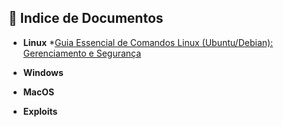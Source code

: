 ## 📂 Indice de Documentos


- **Linux**
*[Guia Essencial de Comandos Linux (Ubuntu/Debian): Gerenciamento e Segurança](./Comandos_linux.md)

- **Windows**

- **MacOS**

- **Exploits**
